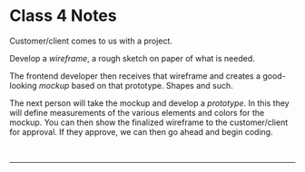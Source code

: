 # Class 4 Notes

Customer/client comes to us with a project.

Develop a *wireframe*, a rough sketch on paper of what is needed.

The frontend developer then receives that wireframe and creates a good-looking *mockup* based on that prototype.  Shapes and such.

The next person will take the mockup and develop a *prototype*.  In this they will define measurements of the various elements and colors for the mockup.  You can then show the finalized wireframe to the customer/client for approval.  If they approve, we can then go ahead and begin coding.

<br>

***

<br>
